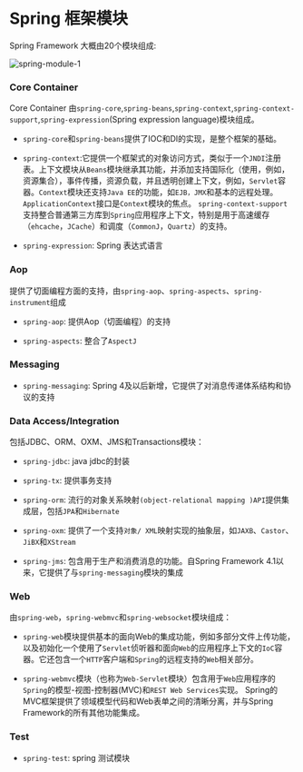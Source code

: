 # Spring 框架模块

Spring Framework 大概由20个模块组成:

![spring-module-1](https://user-images.githubusercontent.com/7795335/100718377-3b9c4300-33f6-11eb-89aa-03a8bab64373.png)

### Core Container

Core Container 由`spring-core`,`spring-beans`,`spring-context`,`spring-context-support`,`spring-expression`(Spring expression language)模块组成。

- `spring-core`和`spring-beans`提供了IOC和DI的实现，是整个框架的基础。

- `spring-context`:它提供一个框架式的对象访问方式，类似于一个`JNDI`注册表。上下文模块从`Beans`模块继承其功能，并添加支持国际化（使用，例如，资源集合），事件传播，资源负载，并且透明创建上下文，例如，`Servlet`容器。`Context`模块还支持`Java EE`的功能，如`EJB，JMX`和基本的远程处理。`ApplicationContext`接口是`Context`模块的焦点。 `spring-context-support`支持整合普通第三方库到`Spring`应用程序上下文，特别是用于高速缓存（`ehcache`，`JCache`）和调度（`CommonJ`，`Quartz`）的支持。

- `spring-expression`: Spring 表达式语言

### Aop

提供了切面编程方面的支持，由`spring-aop`、`spring-aspects`、`spring-instrument`组成

- `spring-aop`: 提供Aop（切面编程）的支持

- `spring-aspects`: 整合了`AspectJ`

### Messaging

- `spring-messaging`: Spring 4及以后新增，它提供了对消息传递体系结构和协议的支持

### Data Access/Integration

包括JDBC、ORM、OXM、JMS和Transactions模块：

- `spring-jdbc`: java jdbc的封装

- `spring-tx`: 提供事务支持

- `spring-orm`: 流行的对象关系映射`(object-relational mapping )API`提供集成层，包括`JPA`和`Hibernate`

- `spring-oxm`: 提供了一个支持`对象/ XML`映射实现的抽象层，如`JAXB`、`Castor`、`JiBX`和`XStream`

- `spring-jms`: 包含用于生产和消费消息的功能。自Spring Framework 4.1以来，它提供了与`spring-messaging`模块的集成

### Web

由`spring-web`，`spring-webmvc`和`spring-websocket`模块组成：

- `spring-web`模块提供基本的面向Web的集成功能，例如多部分文件上传功能，以及初始化一个使用了`Servlet`侦听器和面向`Web`的应用程序上下文的`IoC`容器。它还包含一个`HTTP`客户端和`Spring`的远程支持的`Web`相关部分。

- `spring-webmvc`模块（也称为`Web-Servlet`模块）包含用于`Web`应用程序的`Spring`的模型-视图-控制器(MVC)和`REST Web Services`实现。 Spring的MVC框架提供了领域模型代码和Web表单之间的清晰分离，并与Spring Framework的所有其他功能集成。

### Test

- `spring-test`: spring 测试模块